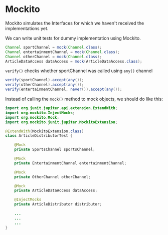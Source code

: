 # Mockito

Mockito simulates the Interfaces for which we haven't received the implementations yet.

We can write unit tests for dummy implementation using Mockito.

```java
Channel sportChannel = mock(Channel.class);
Channel entertainmentChannel = mock(Channel.class);
Channel otherChannel = mock(Channel.class);
ArticleDataAccess dataAccess = mock(ArticleDataAccess.class);
```

`verify()` checks whether sportChannel was called using `any()` channel

```java
verify(sportChannel).accept(any());
verify(otherChannel).accept(any());
verify(entertainmentChannel, never()).accept(any());
```

Instead of calling the `mock()` method to mock objects, we should do like this:

```java
import org.junit.jupiter.api.extension.ExtendWith;
import org.mockito.InjectMocks;
import org.mockito.Mock;
import org.mockito.junit.jupiter.MockitoExtension;

@ExtendWith(MockitoExtension.class)
class ArticleDistributorTest {

	@Mock
	private SportsChannel sportsChannel;

	@Mock
	private EntertainmentChannel entertainmentChannel;

	@Mock
	private OtherChannel otherChannel;

	@Mock
	private ArticleDataAccess dataAccess;

	@InjectMocks
	private ArticleDistributor distributor;
	
	...
	...
	...
}
```